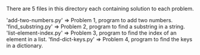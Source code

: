 There are 5 files in this directory each containing solution to each problem.

'add-two-numbers.py' => Problem 1, program to add two numbers.
'find_substring.py' => Problem 2, program to find a substring in a string.
'list-element-index.py' => Problem 3, program to find the index of an element in a list.
'find-dict-keys.py' => Problem 4, program to find the keys in a dictionary.